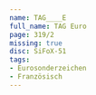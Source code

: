 ```yaml
---
name: TAG____E
full_name: TAG Euro
page: 319/2
missing: true
disc: SiFoX-51
tags:
- Eurosonderzeichen
- Französisch
---
```


